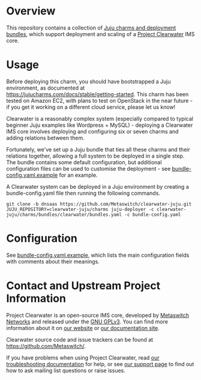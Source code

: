 # Overview

This repository contains a collection of [Juju charms and deployment bundles](https://jujucharms.com/about), which support deployment and scaling of a [Project Clearwater](http://www.projectclearwater.org) IMS core.

# Usage

Before deploying this charm, you should have bootstrapped a Juju environment, as documented at https://jujucharms.com/docs/stable/getting-started. This charm has been tested on Amazon EC2, with plans to test on OpenStack in the near future - if you get it working on a different cloud service, please let us know!

Clearwater is a reasonably complex system (especially compared to typical beginner Juju examples like Wordpress + MySQL) - deploying a Clearwater IMS core involves deploying and configuring six or seven charms and adding relations between them.

Fortunately, we've set up a Juju bundle that ties all these charms and their relations together, allowing a full system to be deployed in a single step. The bundle contains some default configuration, but additional configuration files can be used to customise the deployment - see [bundle-config.yaml.example](bundle-config.yaml.example) for an example.

A Clearwater system can be deployed in a Juju environment by creating a bundle-config.yaml file then running the following commands.

    git clone -b dnsaas https://github.com/Metaswitch/clearwater-juju.git
    JUJU_REPOSITORY=clearwater-juju/charms juju-deployer -c clearwater-juju/charms/bundles/clearwater/bundles.yaml -c bundle-config.yaml

# Configuration

See [bundle-config.yaml.example](bundle-config.yaml.example), which lists the main configuration fields with comments about their meanings.

# Contact and Upstream Project Information

Project Clearwater is an open-source IMS core, developed by [Metaswitch Networks](http://www.metaswitch.com) and released under the [GNU GPLv3](http://www.projectclearwater.org/download/license/). You can find more information about it on [our website](http://www.projectclearwater.org/) or [our documentation site](https://clearwater.readthedocs.org).

Clearwater source code and issue trackers can be found at https://github.com/Metaswitch/.

If you have problems when using Project Clearwater, read [our troubleshooting documentation](http://clearwater.readthedocs.org/en/latest/Troubleshooting_and_Recovery/index.html) for help, or see [our support page](http://clearwater.readthedocs.org/en/latest/Support/index.html) to find out how to ask mailing list questions or raise issues.
